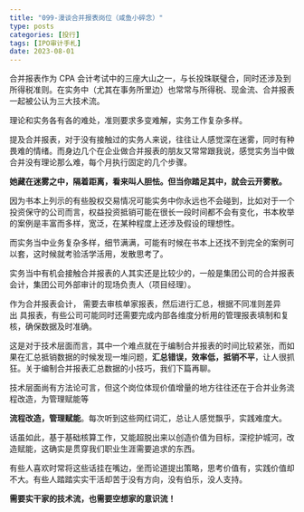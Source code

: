 ```yaml
---
title: "099-漫谈合并报表岗位（咸鱼小碎念）"
type: posts
categories: [投行]
tags: [IPO审计手札]
date: 2023-08-01
---
```

合并报表作为 CPA 会计考试中的三座大山之一，与长投珠联璧合，同时还涉及到所得税准则。在实务中（尤其在事务所里边）也常常与所得税、现金流、合并报表一起被公认为三大技术流。

理论和实务各有各的难处，准则要求多变难解，实务工作复杂多样。

提及合并报表，对于没有接触过的实务人来说，往往让人感觉深在迷雾，同时有种畏难的情绪。而身边几个在企业做合并报表的朋友又常常跟我说，感觉实务当中做合并没有理论那么难，每个月执行固定的几个步骤。

**她藏在迷雾之中，隔着距离，看来叫人胆怯。但当你踏足其中，就会云开雾散。**

因为书本上列示的有些股权交易情况可能实务中你永远也不会碰到，比如对于一个投资保守的公司而言，权益投资抵销可能在很长一段时间都不会有变化，书本枚举的案例是丰富而多样，宽泛，在某种程度上还涉及假设的理想性。

而实务当中业务复杂多样，细节满满，可能有时候在书本上还找不到完全的案例可以套，这时候就考验活学活用，发散思考了。

实务当中有机会接触合并报表的人其实还是比较少的，一般是集团公司的合并报表会计，集团公司外部审计的现场负责人（项目经理）。

  

作为合并报表会计， 需要去审核单家报表，然后进行汇总，根据不同准则差异出 具报表，有些公司可能同时还需要完成内部各维度分析用的管理报表填制和复核，确保数据及时准确。

这是对于技术层面而言，其中一个难点就在于编制合并报表的时间比较紧张，而如果在汇总抵销数据的时候发现一堆问题，**汇总错误，效率低，抵销不平**，让人很抓狂。关于编制合并报表汇总数据的小技巧，我们下篇再聊。

技术层面尚有方法论可言，但这个岗位体现价值增量的地方往往还在于合并业务流程改造，为管理赋能等

**流程改造，管理赋能**。每次听到这些网红词汇，总让人感觉飘乎，实践难度大。

话虽如此，基于基础核算工作，又能超脱出来以创造价值为目标，深挖护城河，改造赋能，这确实是贯穿我们职业生涯需要追求的东西。

有些人喜欢时常将这些话挂在嘴边，坐而论道提出策略，思考价值有，实践价值却不大。有些人踏踏实实干活却苦于没有方向，没有伯乐，没人支持。

**需要实干家的技术流，也需要空想家的意识流！**